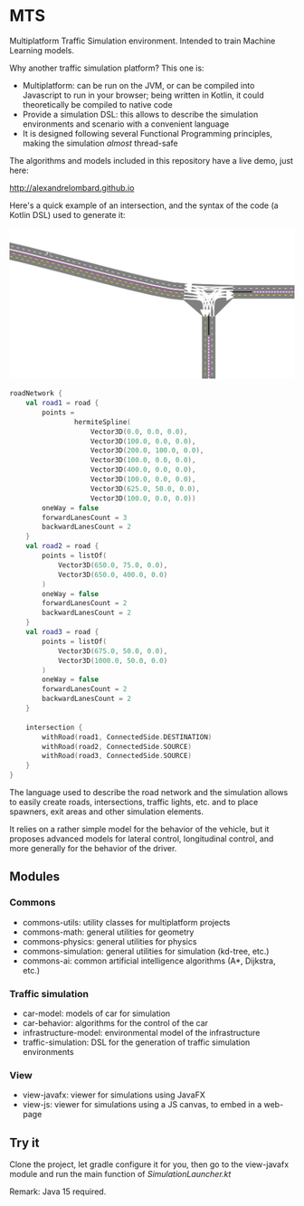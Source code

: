 # MTS

Multiplatform Traffic Simulation environment. Intended to train Machine Learning models.

Why another traffic simulation platform?
This one is:
- Multiplatform: can be run on the JVM, or can be compiled into Javascript to run in your browser; being written in Kotlin,
  it could theoretically be compiled to native code
- Provide a simulation DSL: this allows to describe the simulation environments and scenario with a convenient language
- It is designed following several Functional Programming principles, making the simulation *almost* thread-safe

The algorithms and models included in this repository have a live demo, just here:

http://alexandrelombard.github.io

Here's a quick example of an intersection, and the syntax of the code (a Kotlin DSL) used to generate it:

![Simulator screenshot](https://raw.githubusercontent.com/alexandrelombard/multiplatform-traffic-simulation/master/images/img.png)

```kotlin
roadNetwork {
    val road1 = road {
        points =
                hermiteSpline(
                    Vector3D(0.0, 0.0, 0.0),
                    Vector3D(100.0, 0.0, 0.0),
                    Vector3D(200.0, 100.0, 0.0),
                    Vector3D(100.0, 0.0, 0.0),
                    Vector3D(400.0, 0.0, 0.0),
                    Vector3D(100.0, 0.0, 0.0),
                    Vector3D(625.0, 50.0, 0.0),
                    Vector3D(100.0, 0.0, 0.0))
        oneWay = false
        forwardLanesCount = 3
        backwardLanesCount = 2
    }
    val road2 = road {
        points = listOf(
            Vector3D(650.0, 75.0, 0.0),
            Vector3D(650.0, 400.0, 0.0)
        )
        oneWay = false
        forwardLanesCount = 2
        backwardLanesCount = 2
    }
    val road3 = road {
        points = listOf(
            Vector3D(675.0, 50.0, 0.0),
            Vector3D(1000.0, 50.0, 0.0)
        )
        oneWay = false
        forwardLanesCount = 2
        backwardLanesCount = 2
    }

    intersection {
        withRoad(road1, ConnectedSide.DESTINATION)
        withRoad(road2, ConnectedSide.SOURCE)
        withRoad(road3, ConnectedSide.SOURCE)
    }
}
```

The language used to describe the road network and the simulation allows to easily create roads, intersections,
traffic lights, etc. and to place spawners, exit areas and other simulation elements.

It relies on a rather simple model for the behavior of the vehicle, but it proposes advanced models for lateral control,
longitudinal control, and more generally for the behavior of the driver.

## Modules

### Commons

- commons-utils: utility classes for multiplatform projects
- commons-math: general utilities for geometry
- commons-physics: general utilities for physics
- commons-simulation: general utilities for simulation (kd-tree, etc.)
- commons-ai: common artificial intelligence algorithms (A*, Dijkstra, etc.)

### Traffic simulation

- car-model: models of car for simulation
- car-behavior: algorithms for the control of the car
- infrastructure-model: environmental model of the infrastructure
- traffic-simulation: DSL for the generation of traffic simulation environments

### View

- view-javafx: viewer for simulations using JavaFX
- view-js: viewer for simulations using a JS canvas, to embed in a web-page

## Try it

Clone the project, let gradle configure it for you, then go to the view-javafx module and run the main function of
_SimulationLauncher.kt_

Remark: Java 15 required.

